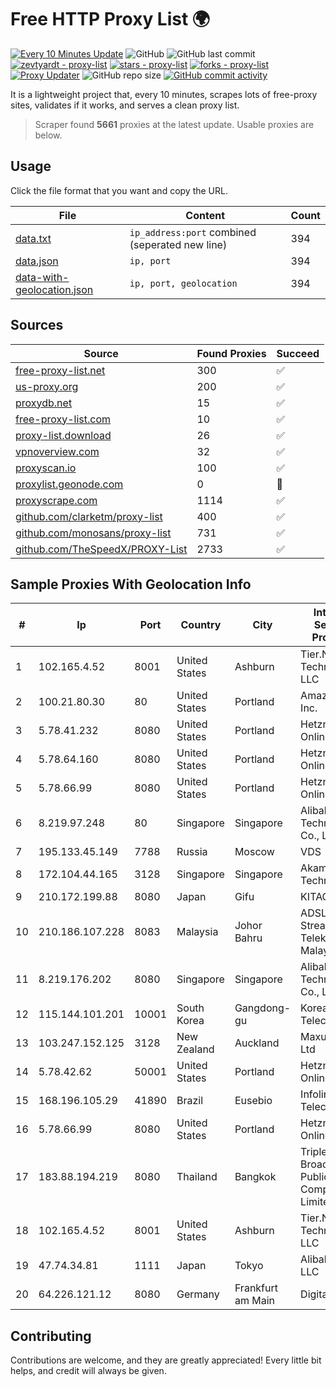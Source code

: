 
# Free HTTP Proxy List 🌍

[![Every 10 Minutes Update](https://github.com/mertguvencli/http-proxy-list/actions/workflows/main.yml/badge.svg?branch=main)](https://github.com/mertguvencli/http-proxy-list/actions/workflows/main.yml)
![GitHub](https://img.shields.io/github/license/mertguvencli/http-proxy-list)
![GitHub last commit](https://img.shields.io/github/last-commit/mertguvencli/http-proxy-list)
[![zevtyardt - proxy-list](https://img.shields.io/static/v1?label=zevtyardt&message=proxy-list&color=blue&logo=github)](https://github.com/zevtyardt/proxy-list "Go to GitHub repo")
[![stars - proxy-list](https://img.shields.io/github/stars/zevtyardt/proxy-list?style=social)](https://github.com/zevtyardt/proxy-list)
[![forks - proxy-list](https://img.shields.io/github/forks/zevtyardt/proxy-list?style=social)](https://github.com/zevtyardt/proxy-list)
[![Proxy Updater](https://github.com/zevtyardt/proxy-list/workflows/Proxy%20Updater/badge.svg)](https://github.com/zevtyardt/proxy-list/actions?query=workflow:"Proxy+Updater")
![GitHub repo size](https://img.shields.io/github/repo-size/zevtyardt/proxy-list)
[![GitHub commit activity](https://img.shields.io/github/commit-activity/m/zevtyardt/proxy-list?logo=commits)](https://github.com/zevtyardt/proxy-list/commits/main)

It is a lightweight project that, every 10 minutes, scrapes lots of free-proxy sites, validates if it works, and serves a clean proxy list.

> Scraper found **5661** proxies at the latest update. Usable proxies are below.

## Usage

Click the file format that you want and copy the URL.

|File|Content|Count|
|----|-------|-----|
|[data.txt](https://raw.githubusercontent.com/mertguvencli/http-proxy-list/main/proxy-list/data.txt)|`ip_address:port` combined (seperated new line)|394|
|[data.json](https://raw.githubusercontent.com/mertguvencli/http-proxy-list/main/proxy-list/data.json)|`ip, port`|394|
|[data-with-geolocation.json](https://raw.githubusercontent.com/mertguvencli/http-proxy-list/main/proxy-list/data-with-geolocation.json)|`ip, port, geolocation`|394|

## Sources

|Source|Found Proxies|Succeed|
|------|-------------|-------|
|[free-proxy-list.net](https://free-proxy-list.net)|300|✅|
|[us-proxy.org](https://www.us-proxy.org)|200|✅|
|[proxydb.net](http://proxydb.net)|15|✅|
|[free-proxy-list.com](https://free-proxy-list.com/?page=&port=&type%5B%5D=http&type%5B%5D=https&up_time=0&search=Search)|10|✅|
|[proxy-list.download](https://www.proxy-list.download/HTTP)|26|✅|
|[vpnoverview.com](https://vpnoverview.com/privacy/anonymous-browsing/free-proxy-servers)|32|✅|
|[proxyscan.io](https://www.proxyscan.io)|100|✅|
|[proxylist.geonode.com](https://proxylist.geonode.com/api/proxy-list?limit=300&page=1&sort_by=lastChecked&sort_type=desc&protocols=http,https)|0|🚫|
|[proxyscrape.com](https://api.proxyscrape.com/v2/?request=displayproxies&protocol=http&timeout=10000&country=all&ssl=all&anonymity=all)|1114|✅|
|[github.com/clarketm/proxy-list](https://raw.githubusercontent.com/clarketm/proxy-list/master/proxy-list-raw.txt)|400|✅|
|[github.com/monosans/proxy-list](https://raw.githubusercontent.com/monosans/proxy-list/main/proxies/http.txt)|731|✅|
|[github.com/TheSpeedX/PROXY-List](https://raw.githubusercontent.com/TheSpeedX/PROXY-List/master/http.txt)|2733|✅|


## Sample Proxies With Geolocation Info

|#|Ip|Port|Country|City|Internet Service Provider|
|-|--|----|-------|----|-------------------------|
|1|102.165.4.52|8001|United States|Ashburn|Tier.Net Technologies LLC|
|2|100.21.80.30|80|United States|Portland|Amazon.com, Inc.|
|3|5.78.41.232|8080|United States|Portland|Hetzner Online GmbH|
|4|5.78.64.160|8080|United States|Portland|Hetzner Online GmbH|
|5|5.78.66.99|8080|United States|Portland|Hetzner Online GmbH|
|6|8.219.97.248|80|Singapore|Singapore|Alibaba (US) Technology Co., Ltd.|
|7|195.133.45.149|7788|Russia|Moscow|VDS|
|8|172.104.44.165|3128|Singapore|Singapore|Akamai Technologies|
|9|210.172.199.88|8080|Japan|Gifu|KITAGATA|
|10|210.186.107.228|8083|Malaysia|Johor Bahru|ADSL Streamyx Telekom Malaysia|
|11|8.219.176.202|8080|Singapore|Singapore|Alibaba (US) Technology Co., Ltd.|
|12|115.144.101.201|10001|South Korea|Gangdong-gu|Korea Telecom|
|13|103.247.152.125|3128|New Zealand|Auckland|Maxum Data Ltd|
|14|5.78.42.62|50001|United States|Portland|Hetzner Online GmbH|
|15|168.196.105.29|41890|Brazil|Eusebio|Infolink Telecom|
|16|5.78.66.99|8080|United States|Portland|Hetzner Online GmbH|
|17|183.88.194.219|8080|Thailand|Bangkok|Triple T Broadband Public Company Limited|
|18|102.165.4.52|8001|United States|Ashburn|Tier.Net Technologies LLC|
|19|47.74.34.81|1111|Japan|Tokyo|Alibaba.com LLC|
|20|64.226.121.12|8080|Germany|Frankfurt am Main|DigitalOcean|



## Contributing

Contributions are welcome, and they are greatly appreciated! Every
little bit helps, and credit will always be given.

